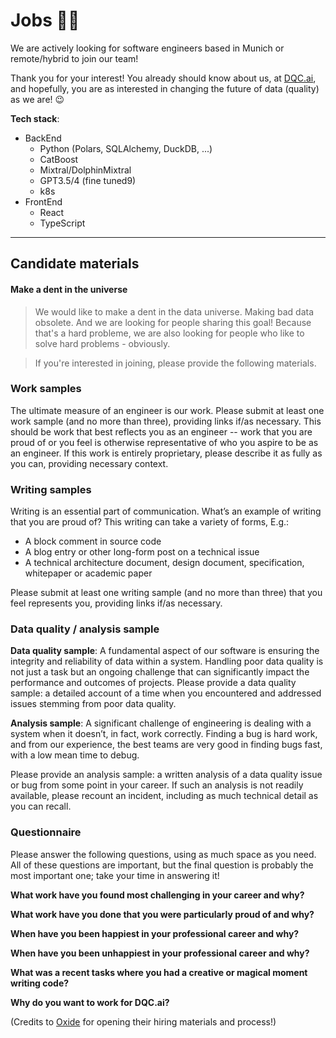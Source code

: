 # Jobs 🧑‍💻

We are actively looking for software engineers based in Munich or remote/hybrid to join our team!

Thank you for your interest! You already should know about us, at [DQC.ai](https://dqc.ai), and hopefully, you are as interested in changing the future of data (quality) as we are! 😉

**Tech stack**: 
- BackEnd
  - Python (Polars, SQLAlchemy, DuckDB, ...)
  - CatBoost
  - Mixtral/DolphinMixtral
  - GPT3.5/4 (fine tuned9)
  - k8s
- FrontEnd
  - React
  - TypeScript

---

## Candidate materials

#### Make a dent in the universe

> We would like to make a dent in the data universe. Making bad data obsolete.
And we are looking for people sharing this goal! Because that's a hard probleme,
we are also looking for people who like to solve hard problems - obviously.

> If you're interested in joining, please provide the following materials.

### Work samples

The ultimate measure of an engineer is our work. Please submit at least one work sample (and
no more than three), providing links if/as necessary. This should be work that best reflects you
as an engineer -- work that you are proud of or you feel is otherwise representative of who you
aspire to be as an engineer. If this work is entirely proprietary, please describe it as fully as you
can, providing necessary context.

### Writing samples

Writing is an essential part of communication.
What’s an example of writing that you are proud of?
This writing can take a variety of forms,
E.g.:

- A block comment in source code
- A blog entry or other long-form post on a technical issue
- A technical architecture document, design document, specification, whitepaper or
academic paper

Please submit at least one writing sample (and no more than three) that you feel represents
you, providing links if/as necessary.

### Data quality / analysis sample

**Data quality sample**: A fundamental aspect of our software is ensuring the integrity and reliability of data within a system. 
Handling poor data quality is not just a task but an ongoing challenge that can significantly impact the performance and outcomes of projects.
Please provide a data quality sample: a detailed account of a time when you encountered and addressed issues stemming from poor data quality. 

**Analysis sample**: A significant challenge of engineering is dealing with a system when it doesn’t, in fact, work correctly.
Finding a bug is hard work, and from our experience, the best teams are very good in finding bugs fast, with a low mean time to debug.

Please provide an analysis sample: a written analysis of a data quality issue or bug from some point in your career.
If such an analysis is not readily available, please recount an incident, including as much technical detail as you can recall.

### Questionnaire

Please answer the following questions, using as much space as you need. 
All of these questions are important, but the final question is probably the most important one; take your time in answering it!

**What work have you found most challenging in your career and why?**

**What work have you done that you were particularly proud of and why?**

**When have you been happiest in your professional career and why?**

**When have you been unhappiest in your professional career and why?**

**What was a recent tasks where you had a creative or magical moment writing code?**

**Why do you want to work for DQC.ai?**


(Credits to [Oxide](https://oxide.computer/) for opening their hiring materials and process!)
